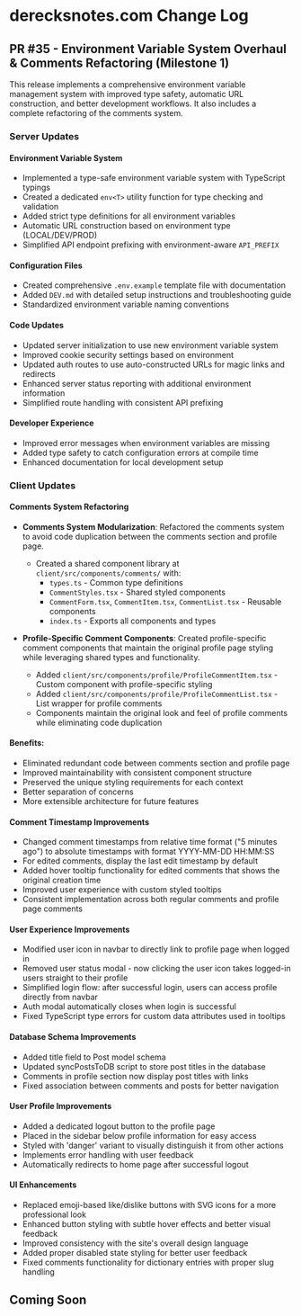 # derecksnotes.com Change Log

## PR #35 - Environment Variable System Overhaul & Comments Refactoring (Milestone 1)

This release implements a comprehensive environment variable management system with improved type safety, automatic URL construction, and better development workflows. It also includes a complete refactoring of the comments system.

### Server Updates

#### Environment Variable System
- Implemented a type-safe environment variable system with TypeScript typings
- Created a dedicated `env<T>` utility function for type checking and validation
- Added strict type definitions for all environment variables
- Automatic URL construction based on environment type (LOCAL/DEV/PROD)
- Simplified API endpoint prefixing with environment-aware `API_PREFIX`

#### Configuration Files
- Created comprehensive `.env.example` template file with documentation
- Added `DEV.md` with detailed setup instructions and troubleshooting guide
- Standardized environment variable naming conventions

#### Code Updates
- Updated server initialization to use new environment variable system
- Improved cookie security settings based on environment
- Updated auth routes to use auto-constructed URLs for magic links and redirects
- Enhanced server status reporting with additional environment information
- Simplified route handling with consistent API prefixing

#### Developer Experience
- Improved error messages when environment variables are missing
- Added type safety to catch configuration errors at compile time
- Enhanced documentation for local development setup

### Client Updates

#### Comments System Refactoring

- **Comments System Modularization**: Refactored the comments system to avoid code duplication between the comments section and profile page.
  - Created a shared component library at `client/src/components/comments/` with:
    - `types.ts` - Common type definitions
    - `CommentStyles.tsx` - Shared styled components
    - `CommentForm.tsx`, `CommentItem.tsx`, `CommentList.tsx` - Reusable components
    - `index.ts` - Exports all components and types

- **Profile-Specific Comment Components**: Created profile-specific comment components that maintain the original profile page styling while leveraging shared types and functionality.
  - Added `client/src/components/profile/ProfileCommentItem.tsx` - Custom component with profile-specific styling
  - Added `client/src/components/profile/ProfileCommentList.tsx` - List wrapper for profile comments
  - Components maintain the original look and feel of profile comments while eliminating code duplication

#### Benefits:
- Eliminated redundant code between comments section and profile page
- Improved maintainability with consistent component structure
- Preserved the unique styling requirements for each context
- Better separation of concerns
- More extensible architecture for future features

#### Comment Timestamp Improvements
- Changed comment timestamps from relative time format ("5 minutes ago") to absolute timestamps with format YYYY-MM-DD HH:MM:SS
- For edited comments, display the last edit timestamp by default
- Added hover tooltip functionality for edited comments that shows the original creation time
- Improved user experience with custom styled tooltips
- Consistent implementation across both regular comments and profile page comments

#### User Experience Improvements
- Modified user icon in navbar to directly link to profile page when logged in
- Removed user status modal - now clicking the user icon takes logged-in users straight to their profile
- Simplified login flow: after successful login, users can access profile directly from navbar
- Auth modal automatically closes when login is successful
- Fixed TypeScript type errors for custom data attributes used in tooltips

#### Database Schema Improvements
- Added title field to Post model schema
- Updated syncPostsToDB script to store post titles in the database
- Comments in profile section now display post titles with links
- Fixed association between comments and posts for better navigation

#### User Profile Improvements
- Added a dedicated logout button to the profile page
- Placed in the sidebar below profile information for easy access
- Styled with 'danger' variant to visually distinguish it from other actions
- Implements error handling with user feedback
- Automatically redirects to home page after successful logout

#### UI Enhancements
- Replaced emoji-based like/dislike buttons with SVG icons for a more professional look
- Enhanced button styling with subtle hover effects and better visual feedback
- Improved consistency with the site's overall design language
- Added proper disabled state styling for better user feedback
- Fixed comments functionality for dictionary entries with proper slug handling

## Coming Soon
